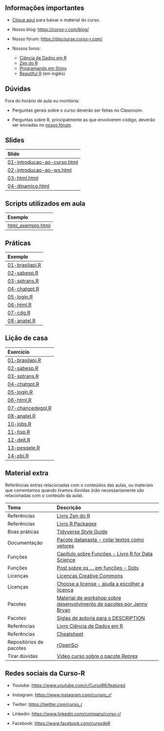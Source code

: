 
<!-- README.md is generated from README.Rmd. Please edit that file -->

## Informações importantes

- [Clique
  aqui](https://github.com/curso-r/main-web-scraping/raw/master/material_do_curso.zip)
  para baixar o material do curso.

- Nosso blog: <https://curso-r.com/blog/>

- Nosso fórum: <https://discourse.curso-r.com/>

- Nossos livros:

  - [Ciência de Dados em R](https://livro.curso-r.com/)
  - [Zen do R](https://curso-r.github.io/zen-do-r/)
  - [Programando em Shiny](https://programando-em-shiny.curso-r.com/)
  - [Beautiful R](https://curso-r.github.io/beautiful-r/) (em inglês)

## Dúvidas

Fora do horário de aula ou monitoria:

- Perguntas gerais sobre o curso deverão ser feitas no Classroom.

- Perguntas sobre R, principalmente as que envolverem código, deverão
  ser enviadas no [nosso fórum](https://discourse.curso-r.com/).

## Slides

| Slide                                                                                                                     |
|:--------------------------------------------------------------------------------------------------------------------------|
| [01-introducao-ao-curso.html](https://curso-r.github.io/202306-web-scraping/materiais/slides/01-introducao-ao-curso.html) |
| [02-introducao-ao-ws.html](https://curso-r.github.io/202306-web-scraping/materiais/slides/02-introducao-ao-ws.html)       |
| [03-html.html](https://curso-r.github.io/202306-web-scraping/materiais/slides/03-html.html)                               |
| [04-dinamico.html](https://curso-r.github.io/202306-web-scraping/materiais/slides/04-dinamico.html)                       |

## Scripts utilizados em aula

| Exemplo                                                                                                         |
|:----------------------------------------------------------------------------------------------------------------|
| [html_exemplo.html](https://curso-r.github.io/202306-web-scraping/materiais/exemplos_de_aula/html_exemplo.html) |

## Práticas

| Exemplo                                                                                 |
|:----------------------------------------------------------------------------------------|
| [01-brasilapi.R](https://curso-r.github.io/202306-web-scraping/praticas/01-brasilapi.R) |
| [02-sabesp.R](https://curso-r.github.io/202306-web-scraping/praticas/02-sabesp.R)       |
| [03-sptrans.R](https://curso-r.github.io/202306-web-scraping/praticas/03-sptrans.R)     |
| [04-chatgpt.R](https://curso-r.github.io/202306-web-scraping/praticas/04-chatgpt.R)     |
| [05-login.R](https://curso-r.github.io/202306-web-scraping/praticas/05-login.R)         |
| [06-html.R](https://curso-r.github.io/202306-web-scraping/praticas/06-html.R)           |
| [07-cdg.R](https://curso-r.github.io/202306-web-scraping/praticas/07-cdg.R)             |
| [08-anatel.R](https://curso-r.github.io/202306-web-scraping/praticas/08-anatel.R)       |

## Lição de casa

| Exercício                                                                                               |
|:--------------------------------------------------------------------------------------------------------|
| [01-brasilapi.R](https://curso-r.github.io/202306-web-scraping/materiais/exercicios/01-brasilapi.R)     |
| [02-sabesp.R](https://curso-r.github.io/202306-web-scraping/materiais/exercicios/02-sabesp.R)           |
| [03-sptrans.R](https://curso-r.github.io/202306-web-scraping/materiais/exercicios/03-sptrans.R)         |
| [04-chatgpt.R](https://curso-r.github.io/202306-web-scraping/materiais/exercicios/04-chatgpt.R)         |
| [05-login.R](https://curso-r.github.io/202306-web-scraping/materiais/exercicios/05-login.R)             |
| [06-html.R](https://curso-r.github.io/202306-web-scraping/materiais/exercicios/06-html.R)               |
| [07-chancedegol.R](https://curso-r.github.io/202306-web-scraping/materiais/exercicios/07-chancedegol.R) |
| [08-anatel.R](https://curso-r.github.io/202306-web-scraping/materiais/exercicios/08-anatel.R)           |
| [10-jobs.R](https://curso-r.github.io/202306-web-scraping/materiais/exercicios/10-jobs.R)               |
| [11-tjsp.R](https://curso-r.github.io/202306-web-scraping/materiais/exercicios/11-tjsp.R)               |
| [12-dejt.R](https://curso-r.github.io/202306-web-scraping/materiais/exercicios/12-dejt.R)               |
| [13-pesqele.R](https://curso-r.github.io/202306-web-scraping/materiais/exercicios/13-pesqele.R)         |
| [14-pbi.R](https://curso-r.github.io/202306-web-scraping/materiais/exercicios/14-pbi.R)                 |

## Material extra

Referências extras relacionadas com o conteúdos das aulas, ou materiais
que comentamos quando tiramos dúvidas (não necessariamente são
relacionadas com o conteúdo da aula).

| Tema                    | Descrição                                                                                                            |
|:------------------------|:---------------------------------------------------------------------------------------------------------------------|
| Referências             | [Livro Zen do R](https://curso-r.github.io/zen-do-r/)                                                                |
| Referências             | [Livro R Packages](https://r-pkgs.org/)                                                                              |
| Boas práticas           | [Tidyverse Style Guide](https://principles.tidyverse.org/)                                                           |
| Documentação            | [Pacote datapasta - colar textos como vetores](https://milesmcbain.github.io/datapasta/)                             |
| Funções                 | [Capítulo sobre Funcões - Livro R for Data Science](https://r4ds.had.co.nz/functions.html)                           |
| Funções                 | [Post sobre os … em funções - Dots](https://blog.curso-r.com/posts/2021-12-03-tutorial-dots/)                        |
| Licenças                | [Licenças Creative Commons](https://br.creativecommons.net/licencas/)                                                |
| Licenças                | [Choose a license - ajuda a escolher a licença](https://choosealicense.com/)                                         |
| Pacotes                 | [Material de workshop sobre desenvolvimento de pacotes por Jenny Bryan](https://github.com/jennybc/pkg-dev-tutorial) |
| Pacotes                 | [Siglas de autoria para o DESCRIPTION](https://r-pkgs.org/description.html#author)                                   |
| Referências             | [Livro Ciência de Dados em R](https://livro.curso-r.com/)                                                            |
| Referências             | [Cheatsheet](https://github.com/rstudio/cheatsheets/raw/master/package-development.pdf)                              |
| Repositórios de pacotes | [rOpenSci](https://ropensci.org/packages/all/)                                                                       |
| Tirar dúvidas           | [Video curso sobre o pacote Reprex](https://www.youtube.com/watch?v=IxlGYVnaGXk)                                     |

## Redes sociais da Curso-R

- Youtube: <https://www.youtube.com/c/CursoR6/featured>

- Instagram: <https://www.instagram.com/cursoo_r/>

- Twitter: <https://twitter.com/curso_r>

- Linkedin: <https://www.linkedin.com/company/curso-r/>

- Facebook: <https://www.facebook.com/cursodeR>
